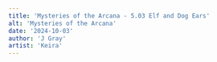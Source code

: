 ```yaml
---
title: 'Mysteries of the Arcana - 5.03 Elf and Dog Ears'
alt: 'Mysteries of the Arcana'
date: '2024-10-03'
author: 'J Gray'
artist: 'Keira'
---
```

